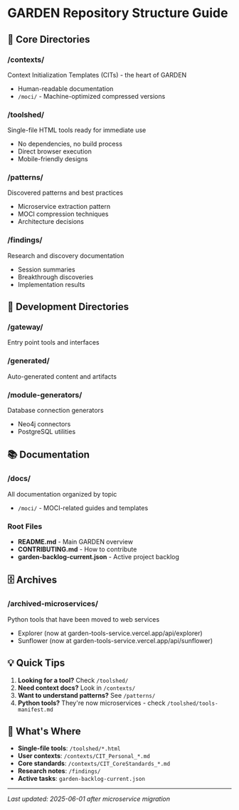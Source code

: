 # GARDEN Repository Structure Guide

## 🌱 Core Directories

### /contexts/
Context Initialization Templates (CITs) - the heart of GARDEN
- Human-readable documentation
- `/moci/` - Machine-optimized compressed versions

### /toolshed/
Single-file HTML tools ready for immediate use
- No dependencies, no build process
- Direct browser execution
- Mobile-friendly designs

### /patterns/
Discovered patterns and best practices
- Microservice extraction pattern
- MOCI compression techniques
- Architecture decisions

### /findings/
Research and discovery documentation
- Session summaries
- Breakthrough discoveries
- Implementation results

## 🔧 Development Directories

### /gateway/
Entry point tools and interfaces

### /generated/
Auto-generated content and artifacts

### /module-generators/
Database connection generators
- Neo4j connectors
- PostgreSQL utilities

## 📚 Documentation

### /docs/
All documentation organized by topic
- `/moci/` - MOCI-related guides and templates

### Root Files
- **README.md** - Main GARDEN overview
- **CONTRIBUTING.md** - How to contribute
- **garden-backlog-current.json** - Active project backlog

## 🗄️ Archives

### /archived-microservices/
Python tools that have been moved to web services
- Explorer (now at garden-tools-service.vercel.app/api/explorer)
- Sunflower (now at garden-tools-service.vercel.app/api/sunflower)

## 💡 Quick Tips

1. **Looking for a tool?** Check `/toolshed/`
2. **Need context docs?** Look in `/contexts/`
3. **Want to understand patterns?** See `/patterns/`
4. **Python tools?** They're now microservices - check `/toolshed/tools-manifest.md`

## 🚀 What's Where

- **Single-file tools**: `/toolshed/*.html`
- **User contexts**: `/contexts/CIT_Personal_*.md`
- **Core standards**: `/contexts/CIT_CoreStandards_*.md`
- **Research notes**: `/findings/`
- **Active tasks**: `garden-backlog-current.json`

---

*Last updated: 2025-06-01 after microservice migration*
